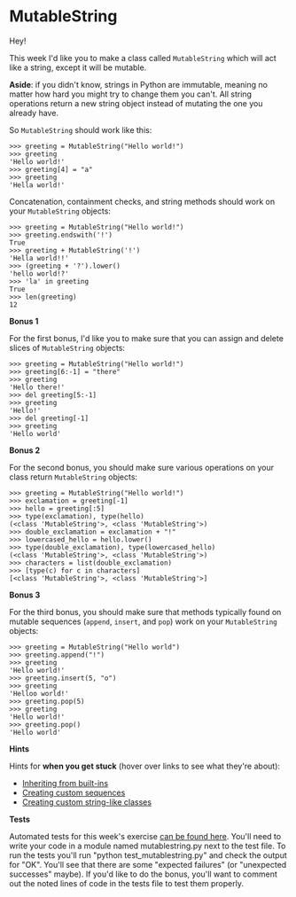 # MutableString

Hey!

This week I'd like you to make a class called `MutableString` which will act like a string, except it will be mutable.

**Aside**: if you didn't know, strings in Python are immutable, meaning no matter how hard you might try to change them you can't. All string operations return a new string object instead of mutating the one you already have.

So `MutableString` should work like this:

    >>> greeting = MutableString("Hello world!")
    >>> greeting
    'Hello world!'
    >>> greeting[4] = "a"
    >>> greeting
    'Hella world!'

Concatenation, containment checks, and string methods should work on your `MutableString` objects:

    >>> greeting = MutableString("Hello world!")
    >>> greeting.endswith('!')
    True
    >>> greeting + MutableString('!')
    'Hella world!!'
    >>> (greeting + '?').lower()
    'hello world!?'
    >>> 'la' in greeting
    True
    >>> len(greeting)
    12

**Bonus 1**

For the first bonus, I'd like you to make sure that you can assign and delete slices of `MutableString` objects:

    >>> greeting = MutableString("Hello world!")
    >>> greeting[6:-1] = "there"
    >>> greeting
    'Hello there!'
    >>> del greeting[5:-1]
    >>> greeting
    'Hello!'
    >>> del greeting[-1]
    >>> greeting
    'Hello world'

**Bonus 2**

For the second bonus, you should make sure various operations on your class return `MutableString` objects:

    >>> greeting = MutableString("Hello world!")
    >>> exclamation = greeting[-1]
    >>> hello = greeting[:5]
    >>> type(exclamation), type(hello)
    (<class 'MutableString'>, <class 'MutableString'>)
    >>> double_exclamation = exclamation + "!"
    >>> lowercased_hello = hello.lower()
    >>> type(double_exclamation), type(lowercased_hello)
    (<class 'MutableString'>, <class 'MutableString'>)
    >>> characters = list(double_exclamation)
    >>> [type(c) for c in characters]
    [<class 'MutableString'>, <class 'MutableString'>]

**Bonus 3**

For the third bonus, you should make sure that methods typically found on mutable sequences (`append`, `insert`, and `pop`) work on your `MutableString` objects:

    >>> greeting = MutableString("Hello world")
    >>> greeting.append("!")
    >>> greeting
    'Hello world!'
    >>> greeting.insert(5, "o")
    >>> greeting
    'Helloo world!'
    >>> greeting.pop(5)
    >>> greeting
    'Hello world!'
    >>> greeting.pop()
    'Hello world'

**Hints**

Hints for **when you get stuck** (hover over links to see what they're about):

*   [Inheriting from built-ins](https://treyhunner.com/2019/04/why-you-shouldnt-inherit-from-list-and-dict-in-python/ "Inheriting from built-ins has downsides")
*   [Creating custom sequences](https://docs.python.org/3/library/collections.abc.html#collections-abstract-base-classes "MutableSequence can be used for making custom mutable sequences")
*   [Creating custom string-like classes](https://docs.python.org/3/library/collections.html#collections.UserString "The collections.UserString can be useful for creating custom strings")

**Tests**

Automated tests for this week's exercise [can be found here](https://www.pythonmorsels.com/exercises/a8d67d185e1c4aa2be8be8fe4fddf7d5/tests/). You'll need to write your code in a module named mutablestring.py next to the test file. To run the tests you'll run "python test_mutablestring.py" and check the output for "OK". You'll see that there are some "expected failures" (or "unexpected successes" maybe). If you'd like to do the bonus, you'll want to comment out the noted lines of code in the tests file to test them properly.